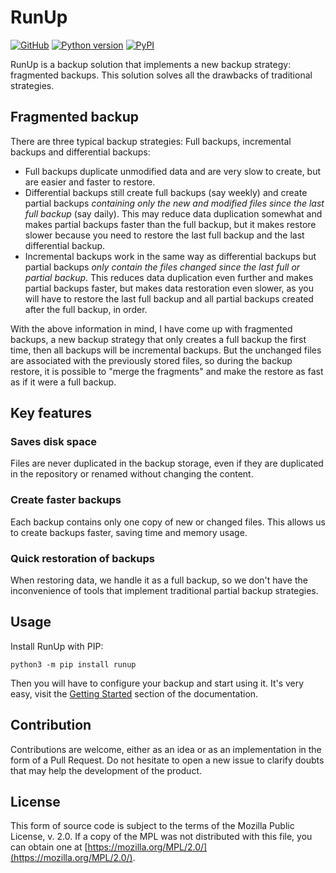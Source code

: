 # RunUp

[![GitHub](https://img.shields.io/github/license/kennylajara/RunUp?style=for-the-badge&color=%230374b4)](https://github.com/kennylajara/RunUp/blob/main/LICENSE)
[![Python version](https://img.shields.io/pypi/pyversions/RunUp?label=Python%20Support&style=for-the-badge)](https://runup.readthedocs.io/en/latest/getting-started/#requirements)
[![PyPI](https://img.shields.io/pypi/v/RunUp?style=for-the-badge&color=%230374b4&label=Version&logoColor=%23ffffff)](https://pypi.org/project/RunUp/)


RunUp is a backup solution that implements a new backup strategy: fragmented backups. This solution solves all the drawbacks of traditional strategies.

## Fragmented backup

There are three typical backup strategies: Full backups, incremental backups and differential backups:

* Full backups duplicate unmodified data and are very slow to create, but are easier and faster to restore. 
* Differential backups still create full backups (say weekly) and create partial backups _containing only the new and modified files since the last full backup_ (say daily). This may reduce data duplication somewhat and makes partial backups faster than the full backup, but it makes restore slower because you need to restore the last full backup and the last differential backup.
* Incremental backups work in the same way as differential backups but partial backups _only contain the files changed since the last full or partial backup_. This reduces data duplication even further and makes partial backups faster, but makes data restoration even slower, as you will have to restore the last full backup and all partial backups created after the full backup, in order.

With the above information in mind, I have come up with fragmented backups, a new backup strategy that only creates a full backup the first time, then all backups will be incremental backups. But the unchanged files are associated with the previously stored files, so during the backup restore, it is possible to "merge the fragments" and make the restore as fast as if it were a full backup.

## Key features

### Saves disk space

Files are never duplicated in the backup storage, even if they are duplicated in the repository or renamed without changing the content.

### Create faster backups

Each backup contains only one copy of new or changed files. This allows us to create backups faster, saving time and memory usage.

### Quick restoration of backups

When restoring data, we handle it as a full backup, so we don't have the inconvenience of tools that implement traditional partial backup strategies.


## Usage

Install RunUp with PIP:

```
python3 -m pip install runup
```

Then you will have to configure your backup and start using it. It's very easy, visit the [Getting Started](https://runup.readthedocs.io/en/latest/getting-started/) section of the documentation.

## Contribution

Contributions are welcome, either as an idea or as an implementation in the form of a Pull Request. Do not hesitate to open a new issue to clarify doubts that may help the development of the product.

## License

This form of source code is subject to the terms of the Mozilla Public License, v. 2.0. If a copy of the MPL was not distributed with this file, you can obtain one at [https://mozilla.org/MPL/2.0/](https://mozilla.org/MPL/2.0/).
